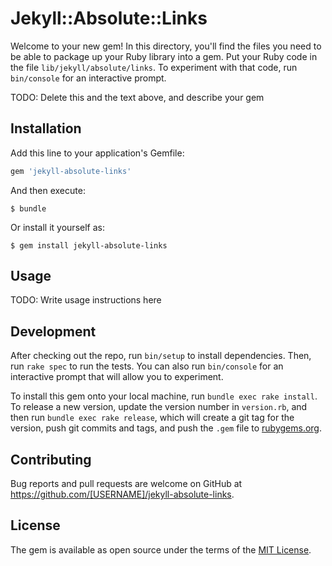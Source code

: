 # Jekyll::Absolute::Links

Welcome to your new gem! In this directory, you'll find the files you need to be able to package up your Ruby library into a gem. Put your Ruby code in the file `lib/jekyll/absolute/links`. To experiment with that code, run `bin/console` for an interactive prompt.

TODO: Delete this and the text above, and describe your gem

## Installation

Add this line to your application's Gemfile:

```ruby
gem 'jekyll-absolute-links'
```

And then execute:

    $ bundle

Or install it yourself as:

    $ gem install jekyll-absolute-links

## Usage

TODO: Write usage instructions here

## Development

After checking out the repo, run `bin/setup` to install dependencies. Then, run `rake spec` to run the tests. You can also run `bin/console` for an interactive prompt that will allow you to experiment.

To install this gem onto your local machine, run `bundle exec rake install`. To release a new version, update the version number in `version.rb`, and then run `bundle exec rake release`, which will create a git tag for the version, push git commits and tags, and push the `.gem` file to [rubygems.org](https://rubygems.org).

## Contributing

Bug reports and pull requests are welcome on GitHub at https://github.com/[USERNAME]/jekyll-absolute-links.


## License

The gem is available as open source under the terms of the [MIT License](http://opensource.org/licenses/MIT).

